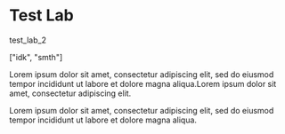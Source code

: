 # Test Lab

test_lab_2

["idk", "smth"]

Lorem ipsum dolor sit amet, consectetur adipiscing elit, sed do eiusmod tempor incididunt ut labore et dolore magna aliqua.Lorem ipsum dolor sit amet, consectetur adipiscing elit.

Lorem ipsum dolor sit amet, consectetur adipiscing elit, sed do eiusmod tempor incididunt ut labore et dolore magna aliqua.
